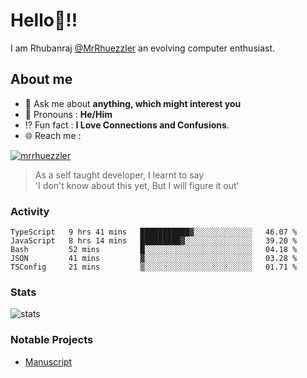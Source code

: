 
  
  
# Hello:wave:!!
I am Rhubanraj [@MrRhuezzler](https://github.com/MrRhuezzler) an evolving computer enthusiast.

## About me
<!-- - :sparkles: I'm currently working on [**de-viz**](https://github.com/MrRhuezzler/de-viz) -->
<!-- - :sparkles: Previously worked in [**Journal Management System**](https://manuscript.psgtech.ac.in) -->
<!-- - :book: I'm currently learning **Microservices Architecture** -->
- :speech_balloon: Ask me about **anything, which might interest you**
- :man: Pronouns : **He/Him**
- :interrobang: Fun fact : **I Love Connections and Confusions**.
- :globe_with_meridians: Reach me :  
  
[![mrrhuezzler](https://img.shields.io/badge/LinkedIn-0077B5?style=for-the-badge&logo=linkedin&logoColor=white)](https://www.linkedin.com/in/mrrhuezzler/)
<!--
### Interesting things, I found :bangbang:
-->
<!--
## Skills

## Drop a, Hi !
-->

<!-- 
Quotes
>  Always we overestimate the amount of work we can do in a day,  
>  and underestimate the amount we can do in our lifetime.
-->

> As a self taught developer, I learnt to say  
> 'I don't know about this yet, But I will figure it out'

### Activity
<!--START_SECTION:waka-->

```text
TypeScript   9 hrs 41 mins   ███████████▓░░░░░░░░░░░░░   46.07 %
JavaScript   8 hrs 14 mins   █████████▓░░░░░░░░░░░░░░░   39.20 %
Bash         52 mins         █░░░░░░░░░░░░░░░░░░░░░░░░   04.18 %
JSON         41 mins         ▓░░░░░░░░░░░░░░░░░░░░░░░░   03.28 %
TSConfig     21 mins         ▒░░░░░░░░░░░░░░░░░░░░░░░░   01.71 %
```

<!--END_SECTION:waka-->

### Stats
![stats](https://github-readme-streak-stats.herokuapp.com/?user=MrRhuezzler)

### Notable Projects
- [Manuscript](https:://manuscript.psgtech.ac.in)
